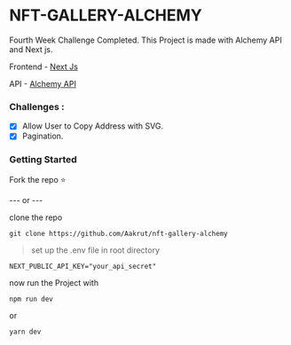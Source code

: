 # NFT-GALLERY-ALCHEMY

Fourth Week Challenge Completed. This Project is made with Alchemy API and Next js.

Frontend - [Next Js](https://nextjs.org/)

API - [Alchemy API](https://www.alchemy.com/)

### Challenges :
 - [x] Allow User to Copy Address with SVG.
 - [x] Pagination.
 
### Getting Started 

Fork the repo ⭐

--- or ---

clone the repo 

```shell
git clone https://github.com/Aakrut/nft-gallery-alchemy
```

> set up the .env file in root directory
```
NEXT_PUBLIC_API_KEY="your_api_secret"
```

now run the Project with 

```shell
npm run dev
```

or 

```shell
yarn dev
```
